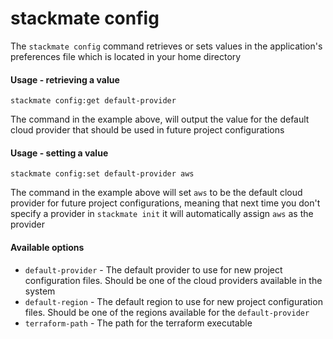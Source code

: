 # stackmate config

The `stackmate config` command retrieves or sets values in the application's preferences file which is located in your home directory

#### Usage - retrieving a value

```
stackmate config:get default-provider
```

The command in the example above, will output the value for the default cloud provider that should be used in future project configurations

#### Usage - setting a value

```
stackmate config:set default-provider aws
```

The command in the example above will set `aws` to be the default cloud provider for future project configurations, meaning that next time you don't specify a provider in `stackmate init` it will automatically assign `aws` as the provider

#### Available options

* `default-provider` - The default provider to use for new project configuration files. Should be one of the cloud providers available in the system
* `default-region` - The default region to use for new project configuration files. Should be one of the regions available for the `default-provider`
* `terraform-path` - The path for the terraform executable
